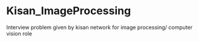 # Kisan_ImageProcessing
Interview problem given by kisan network for image processing/ computer vision role
